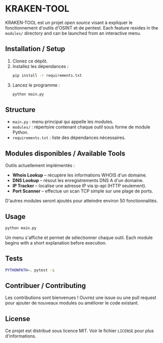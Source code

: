 # KRAKEN-TOOL

KRAKEN-TOOL est un projet *open source* visant à expliquer le fonctionnement d'outils d'OSINT et de pentest. Each feature resides in the `modules/` directory and can be launched from an interactive menu.

## Installation / Setup

1. Clonez ce dépôt.
2. Installez les dépendances :
   ```bash
   pip install -r requirements.txt
   ```
3. Lancez le programme :
   ```bash
   python main.py
   ```

## Structure

- `main.py` : menu principal qui appelle les modules.
- `modules/` : répertoire contenant chaque outil sous forme de module Python.
- `requirements.txt` : liste des dépendances nécessaires.

## Modules disponibles / Available Tools

Outils actuellement implémentés :

- **Whois Lookup** – récupère les informations WHOIS d'un domaine.
- **DNS Lookup** – résout les enregistrements DNS A d'un domaine.
- **IP Tracker** – localise une adresse IP via ip-api (HTTP seulement).
- **Port Scanner** – effectue un scan TCP simple sur une plage de ports.

D'autres modules seront ajoutés pour atteindre environ 50 fonctionnalités.

## Usage

```bash
python main.py
```

Un menu s'affiche et permet de sélectionner chaque outil. Each module begins
with a short explanation before execution.
## Tests

```bash
PYTHONPATH=. pytest -q
```


## Contribuer / Contributing

Les contributions sont bienvenues ! Ouvrez une issue ou une pull request pour
ajouter de nouveaux modules ou améliorer le code existant.

## License

Ce projet est distribué sous licence MIT. Voir le fichier `LICENSE` pour plus
d'informations.
